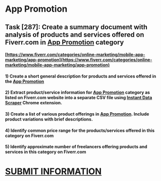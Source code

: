 # App Promotion
## Task [287]: Create a summary document with analysis of products and services offered on Fiverr.com in [App Promotion](https://www.fiverr.com/categories/online-marketing/mobile-app-marketing/app-promotion) category
#### [https://www.fiverr.com/categories/online-marketing/mobile-app-marketing/app-promotion](https://www.fiverr.com/categories/online-marketing/mobile-app-marketing/app-promotion)
#### 1) Create a short general description for products and services offered in the [App Promotion](https://www.fiverr.com/categories/online-marketing/mobile-app-marketing/app-promotion)
#### 2) Extract product/service information for [App Promotion](https://www.fiverr.com/categories/online-marketing/mobile-app-marketing/app-promotion) category as listed on Fiverr.com website into a separate CSV file using [Instant Data Scraper](https://chrome.google.com/webstore/detail/instant-data-scraper/ofaokhiedipichpaobibbnahnkdoiiah) Chrome extension.
#### 3) Create a list of various product offerings in [App Promotion](https://www.fiverr.com/categories/online-marketing/mobile-app-marketing/app-promotion). Include product variations with brief descriptions.
#### 4) Identify common price range for the products/services offered in this category on Fiverr.com
#### 5) Identify approximate number of freelancers offering products and services in this category on Fiverr.com

# [SUBMIT INFORMATION](https://forms.office.com/r/8AEKjkLxKG)
